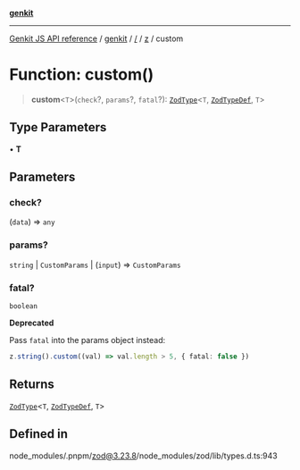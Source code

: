 [**genkit**](../../../README.md)

***

[Genkit JS API reference](../../../../README.md) / [genkit](../../../README.md) / [/](../../../README.md) / [z](../README.md) / custom

# Function: custom()

> **custom**\<`T`\>(`check`?, `params`?, `fatal`?): [`ZodType`](../classes/ZodType.md)\<`T`, [`ZodTypeDef`](../interfaces/ZodTypeDef.md), `T`\>

## Type Parameters

• **T**

## Parameters

### check?

(`data`) => `any`

### params?

`string` | `CustomParams` | (`input`) => `CustomParams`

### fatal?

`boolean`

**Deprecated**

Pass `fatal` into the params object instead:

```ts
z.string().custom((val) => val.length > 5, { fatal: false })
```

## Returns

[`ZodType`](../classes/ZodType.md)\<`T`, [`ZodTypeDef`](../interfaces/ZodTypeDef.md), `T`\>

## Defined in

node\_modules/.pnpm/zod@3.23.8/node\_modules/zod/lib/types.d.ts:943
